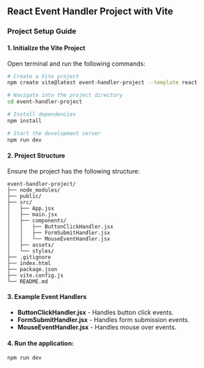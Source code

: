 ## React Event Handler Project with Vite

### Project Setup Guide

#### 1. Initialize the Vite Project
Open terminal and run the following commands:

```bash
# Create a Vite project
npm create vite@latest event-handler-project --template react

# Navigate into the project directory
cd event-handler-project

# Install dependencies
npm install

# Start the development server
npm run dev
```

#### 2. Project Structure
Ensure the project has the following structure:
```
event-handler-project/
├── node_modules/
├── public/
├── src/
│   ├── App.jsx
│   ├── main.jsx
│   ├── components/
│   │   ├── ButtonClickHandler.jsx
│   │   ├── FormSubmitHandler.jsx
│   │   └── MouseEventHandler.jsx
│   ├── assets/
│   └── styles/
├── .gitignore
├── index.html
├── package.json
├── vite.config.js
└── README.md
```

#### 3. Example Event Handlers

- **ButtonClickHandler.jsx** - Handles button click events.
- **FormSubmitHandler.jsx** - Handles form submission events.
- **MouseEventHandler.jsx** - Handles mouse over events.

#### 4. Run the application:
```bash
npm run dev
```


